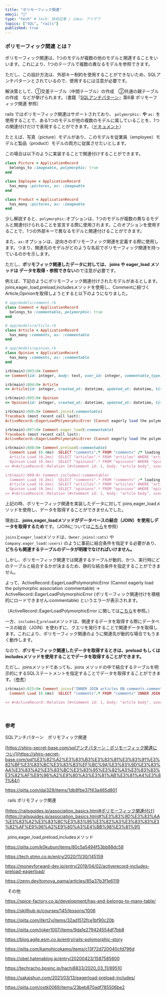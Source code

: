 ```yaml
---
title: "ポリモーフィック関連"
emoji: "🌟"
type: "tech" # tech: 技術記事 / idea: アイデア
topics: ["SQL", "rails"]
published: true
---
```


### ポリモーフィック関連 とは？

ポリモーフィック関連は、1つのモデルが複数の他のモデルと関連することをいいます。これにより、1つのテーブルで複数の異なるモデルを参照できます。

ただし、この設計方法は、外部キー制約を使用することができないため、SQLアンチパターンとされているので、使用するには注意が必要です。

解決策として、①交差テーブル（中間テーブル）の作成　②共通の親テーブルの作成　などが挙げられます。（書籍『[SQLアンチパターン](https://www.amazon.co.jp/SQL%E3%82%A2%E3%83%B3%E3%83%81%E3%83%91%E3%82%BF%E3%83%BC%E3%83%B3-Bill-Karwin/dp/4873115892)』第6章 ポリモーフィック関連 参照）

rails ではポリモーフィック関連はサポートされており、 `polymorphic:` **や** `as:` を使用することで、ある1つのモデルが他の複数のモデルに属していることを、1つの関連付けだけで表現することができます。（[ドキュメント](https://railsguides.jp/association_basics.html#%E3%83%9D%E3%83%AA%E3%83%A2%E3%83%BC%E3%83%95%E3%82%A3%E3%83%83%E3%82%AF%E9%96%A2%E9%80%A3%E4%BB%98%E3%81%91)）

たとえば、写真（picture）モデルがあり、このモデルを従業員（employee）モデルと製品（product）モデルの両方に従属させたいとします。

この場合は以下のように実装することで関連付けすることができます。

```ruby
class Picture < ApplicationRecord
  belongs_to :imageable, polymorphic: true
end

class Employee < ApplicationRecord
  has_many :pictures, as: :imageable
end

class Product < ApplicationRecord
  has_many :pictures, as: :imageable
end
```

少し解説すると、`polymorphic:`オプションは、1つのモデルが複数の異なるモデルと関連付けられることを宣言する際に使用されます。このオプションを使用することで、1つの外部キーで異なるモデルと関連付けることができます。

また、`as:`オプションは、逆向きのポリモーフィック関連を定義する際に使用します。つまり、関連先のモデルがどのような名前でポリモーフィック関連を持っているのかを示します。

ただし、**ポリモフィック関連したデータに対しては、 joins や eager_load メソッドは データを取得・参照できない**ので注意が必要です。

例えば、下記のようにポリモーフィック関連付けされたモデルがあるとします。joins,eager_load,preload,includesメソッドを使用し、Commentに紐づくArticle,Opinionを取得しようとすると以下のようになりました。

```ruby
# app/models/comment.rb
class Comment < ApplicationRecord
  belongs_to :commentable, polymorphic: true
end

# app/models/article.rb
class Article < ApplicationRecord
  has_many :comments, as: :commentable
end

# app/models/opinion.rb
class Opinion < ApplicationRecord
  has_many :comments, as: :commentable
end

irb(main):003:0> Comment
=> Comment(id: integer, body: text, user_id: integer, commentable_type: string, commentable_id: integer, created_at: datetime, updated_at: datetime)

irb(main):004:0> Article
=> Article(id: integer, created_at: datetime, updated_at: datetime, title: string, body: text)

irb(main):005:0> Opinion
=> Opinion(id: integer, created_at: datetime, updated_at: datetime, title: string, body: text, user_id: integer, clip_id: integer)

irb(main):006:0> Comment.joins(:commentable)
Traceback (most recent call last):
ActiveRecord::EagerLoadPolymorphicError (Cannot eagerly load the polymorphic association :commentable)

irb(main):007:0> Comment.eager_load(:commentable)
Traceback (most recent call last):
ActiveRecord::EagerLoadPolymorphicError (Cannot eagerly load the polymorphic association :commentable)

irb(main):008:0> Comment.preload(:commentable)
  Comment Load (0.4ms)  SELECT "comments".* FROM "comments" /* loading for inspect */ LIMIT ?  [["LIMIT", 11]]
  Article Load (0.2ms)  SELECT "articles".* FROM "articles" WHERE "articles"."id" = ?  [["id", 1]]
  Opinion Load (0.3ms)  SELECT "opinions".* FROM "opinions" WHERE "opinions"."id" = ?  [["id", 1]]
=> #<ActiveRecord::Relation [#<Comment id: 1, body: "artcle body", user_id: 1, commentable_type: "Article", commentable_id: 1, created_at: "2023-08-05 23:03:27.417240000 +0000", updated_at: "2023-08-05 23:03:27.417240000 +0000">, #<Comment id: 2, body: "opinion body", user_id: 1, commentable_type: "Opinion", commentable_id: 1, created_at: "2023-08-06 00:00:02.851373000 +0000", updated_at: "2023-08-06 00:00:02.851373000 +0000">]>

irb(main):009:0> Comment.includes(:commentable)
  Comment Load (0.2ms)  SELECT "comments".* FROM "comments" /* loading for inspect */ LIMIT ?  [["LIMIT", 11]]
  Article Load (0.2ms)  SELECT "articles".* FROM "articles" WHERE "articles"."id" = ?  [["id", 1]]
  Opinion Load (0.2ms)  SELECT "opinions".* FROM "opinions" WHERE "opinions"."id" = ?  [["id", 1]]
=> #<ActiveRecord::Relation [#<Comment id: 1, body: "artcle body", user_id: 1, commentable_type: "Article", commentable_id: 1, created_at: "2023-08-05 23:03:27.417240000 +0000", updated_at: "2023-08-05 23:03:27.417240000 +0000">, #<Comment id: 2, body: "opinion body", user_id: 1, commentable_type: "Opinion", commentable_id: 1, created_at: "2023-08-06 00:00:02.851373000 +0000", updated_at: "2023-08-06 00:00:02.851373000 +0000">]>
```

上記の時、ポリモーフィック関連を実装したデータに対して joins,eager_loadメソッドを使用し、データを取得することができませんでした。

理由は、**joins,eager_loadメソッドがデータベースの結合（JOIN）を使用しデータを取得するため**です。（JOINについては[こちら](https://www.sejuku.net/blog/73650)を参照）

`joins`と`eager_load`メソッドは、`Owner.joins(:cats)` や `Company.eager_load(:users)` のように事前に結合条件を指定する必要があり、**どちらも関連するテーブルのデータが明確でなければいけません。**

しかし、ポリモーフィック関連では関連するテーブルが動的、かつ、実行時にどのテーブルと結合するかが決まるため、静的な結合条件を指定することができません。

よって、ActiveRecord::EagerLoadPolymorphicError (Cannot eagerly load the polymorphic association :commentable) → ActiveRecord::EagerLoadPolymorphicError (ポリモーフィック関連付けを積極的にロードできません:commentable) というエラーが表示されます。

（ActiveRecord::EagerLoadPolymorphicError に関しては[こちら](https://api.rubyonrails.org/v5.1/classes/ActiveRecord/EagerLoadPolymorphicError.html)を参照。）

一方、`includes`と`preload`メソッドは、関連するデータを取得する際にデータベースの結合（JOIN）を使わずに、クエリを発行することで関連データを取得します。これにより、ポリモーフィック関連のように関連先が動的な場合でもうまく動作します。

なので、**ポリモーフィック関連したデータを取得するときは、preload もしくは includesメソッドを使用することでデータを取得することができます。**

ただし、joinsメソッドであっても、joins メソッドの中で結合するテーブルを明示的にするSQLステートメントを指定することでデータを取得することができます。（[参考](https://whatraghulearned.wordpress.com/2018/07/10/activerecordeagerloadpolymorphicerror-cannot-eagerly-load-the-polymorphic-association/)）

```ruby
irb(main):025:0> Comment.joins("INNER JOIN articles ON comments.commentable_id = articles.id AND comments.commentable_type = 'Article'")
  Comment Load (0.6ms)  SELECT "comments".* FROM "comments" INNER JOIN articles ON comments.commentable_id = articles.id AND comments.commentable_type = 'Article' /* loading for inspect */ LIMIT ?  [["LIMIT", 11]]

=> #<ActiveRecord::Relation [#<Comment id: 1, body: "artcle body", user_id: 1, commentable_type: "Article", commentable_id: 1, created_at: "2023-08-05 23:03:27.417240000 +0000", updated_at: "2023-08-05 23:03:27.417240000 +0000">]>
```


&nbsp;
### 参考
SQLアンチパターン　ポリモフィック関連

[https://shiro-secret-base.com/sqlアンチパターン：ポリモーフィック関連につい/](https://shiro-secret-base.com/sql%E3%82%A2%E3%83%B3%E3%83%81%E3%83%91%E3%82%BF%E3%83%BC%E3%83%B3%EF%BC%9A%E3%83%9D%E3%83%AA%E3%83%A2%E3%83%BC%E3%83%95%E3%82%A3%E3%83%83%E3%82%AF%E9%96%A2%E9%80%A3%E3%81%AB%E3%81%A4%E3%81%84/)

<https://qiita.com/dai329/items/1db8fbe37f43a465d801>

&nbsp;
rails ポリモフィック関連

[https://railsguides.jp/association_basics.html#ポリモーフィック関連付け](https://railsguides.jp/association_basics.html#%E3%83%9D%E3%83%AA%E3%83%A2%E3%83%BC%E3%83%95%E3%82%A3%E3%83%83%E3%82%AF%E9%96%A2%E9%80%A3%E4%BB%98%E3%81%91)

&nbsp;
joins,eager_load,preload,includesメソッド

<https://qiita.com/k0kubun/items/80c5a5494f53bb88dc58>

<https://tech.stmn.co.jp/entry/2020/11/30/145159>

<https://moneyforward-dev.jp/entry/2019/04/02/activerecord-includes-preload-eagerload/>

<https://zenn.dev/tomoya_pama/articles/85a37b3f1e6119>

&nbsp;
その他

<https://spice-factory.co.jp/development/has-and-belongs-to-many-table/>

<https://skillhub.jp/courses/145/lessons/1006>

<https://qiita.com/itkrt2y/items/32ad1512fce1bf90c20b>

<https://qiita.com/joker1007/items/9da1e279424554df7bb8>

<https://blog.agile.esm.co.jp/entry/rails-polymorphic-story>

<https://qiita.com/kamohicokamo/items/c13f72d720040cfd796d>

<https://obel.hatenablog.jp/entry/20200423/1587585600>

<https://techracho.bpsinc.jp/hachi8833/2020_03_11/89510>

<https://sakaishun.com/2021/03/13/eagerload-preload-includes/>

<https://qiita.com/ostk0069/items/23beb870adf785506be2>

